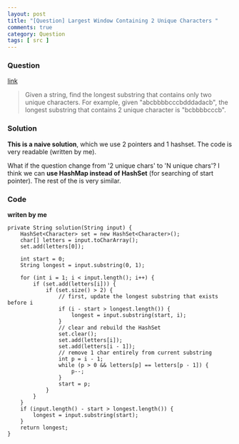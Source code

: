 ```yaml
---
layout: post
title: "[Question] Largest Window Containing 2 Unique Characters "
comments: true
category: Question
tags: [ src ]
---
```


### Question 

[link](http://www.programcreek.com/2013/02/longest-substring-which-contains-2-unique-characters/)

> Given a string, find the longest substring that contains only two unique characters. For example, given "abcbbbbcccbdddadacb", the longest substring that contains 2 unique character is "bcbbbbcccb".

### Solution

__This is a naive solution__, which we use 2 pointers and 1 hashset. The code is very readable (written by me). 

What if the question change from '2 unique chars' to 'N unique chars'? I think we can __use HashMap instead of HashSet__ (for searching of start pointer). The rest of the is very similar. 

### Code

__writen by me__

	private String solution(String input) {
		HashSet<Character> set = new HashSet<Character>();
		char[] letters = input.toCharArray();
		set.add(letters[0]);

		int start = 0;
		String longest = input.substring(0, 1);

		for (int i = 1; i < input.length(); i++) {
			if (set.add(letters[i])) {
				if (set.size() > 2) {
					// first, update the longest substring that exists before i
					if (i - start > longest.length()) {
						longest = input.substring(start, i);
					}
					// clear and rebuild the HashSet
					set.clear();
					set.add(letters[i]);
					set.add(letters[i - 1]);
					// remove 1 char entirely from current substring
					int p = i - 1;
					while (p > 0 && letters[p] == letters[p - 1]) {
						p--;
					}
					start = p;
				}
			}
		}
		if (input.length() - start > longest.length()) {
			longest = input.substring(start);
		}
		return longest;
	}
